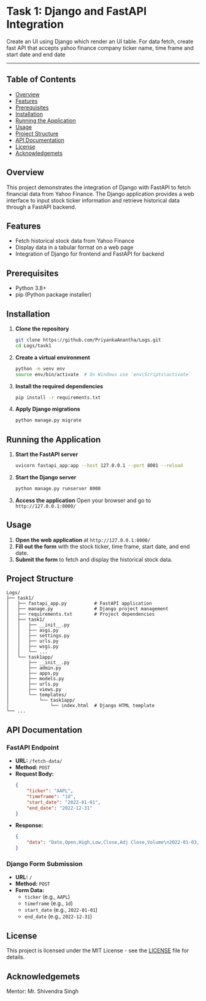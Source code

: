 # Task 1: Django and FastAPI Integration
Create an UI using Django which render an UI table. 
For data fetch, create fast API that accepts yahoo finance company ticker name, time frame and start date and end date

---
## Table of Contents
- [Overview](#overview)
- [Features](#features)
- [Prerequisites](#prerequisites)
- [Installation](#installation)
- [Running the Application](#running-the-application)
- [Usage](#usage)
- [Project Structure](#project-structure)
- [API Documentation](#api-documentation)
- [License](#license)
- [Acknowledgemets](#Acknowledgemets)

## Overview
This project demonstrates the integration of Django with FastAPI to fetch financial data from Yahoo Finance. The Django application provides a web interface to input stock ticker information and retrieve historical data through a FastAPI backend.

## Features
- Fetch historical stock data from Yahoo Finance
- Display data in a tabular format on a web page
- Integration of Django for frontend and FastAPI for backend

## Prerequisites
- Python 3.8+
- pip (Python package installer)

## Installation

1. **Clone the repository**
    ```bash
    git clone https://github.com/PriyankaAnantha/Logs.git
    cd Logs/task1
    ```

2. **Create a virtual environment**
    ```bash
    python -m venv env
    source env/bin/activate  # On Windows use `env\Scripts\activate`
    ```

3. **Install the required dependencies**
    ```bash
    pip install -r requirements.txt
    ```

4. **Apply Django migrations**
    ```bash
    python manage.py migrate
    ```

## Running the Application

1. **Start the FastAPI server**
    ```bash
    uvicorn fastapi_app:app --host 127.0.0.1 --port 8001 --reload
    ```

2. **Start the Django server**
    ```bash
    python manage.py runserver 8000
    ```

3. **Access the application**
    Open your browser and go to `http://127.0.0.1:8000/`

## Usage

1. **Open the web application** at `http://127.0.0.1:8000/`
2. **Fill out the form** with the stock ticker, time frame, start date, and end date.
3. **Submit the form** to fetch and display the historical stock data.

## Project Structure
```
Logs/
├── task1/
│   ├── fastapi_app.py          # FastAPI application
│   ├── manage.py               # Django project management
│   ├── requirements.txt        # Project dependencies
│   ├── task1/
│   │   ├── __init__.py
│   │   ├── asgi.py
│   │   ├── settings.py
│   │   ├── urls.py
│   │   ├── wsgi.py
│   │   └── ...
│   └── task1app/
│       ├── __init__.py
│       ├── admin.py
│       ├── apps.py
│       ├── models.py
│       ├── urls.py
│       ├── views.py
│       └── templates/
│           └── task1app/
│               └── index.html  # Django HTML template
└── ...
```


## API Documentation

### FastAPI Endpoint
- **URL:** `/fetch-data/`
- **Method:** `POST`
- **Request Body:**
    ```json
    {
        "ticker": "AAPL",
        "timeframe": "1d",
        "start_date": "2022-01-01",
        "end_date": "2022-12-31"
    }
    ```
- **Response:**
    ```json
    {
        "data": "Date,Open,High,Low,Close,Adj Close,Volume\n2022-01-03,182.630005,182.940002,177.710007,182.009995,181.078888,104487900\n..."
    }
    ```

### Django Form Submission
- **URL:** `/`
- **Method:** `POST`
- **Form Data:**
    - `ticker` (e.g., `AAPL`)
    - `timeframe` (e.g., `1d`)
    - `start_date` (e.g., `2022-01-01`)
    - `end_date` (e.g., `2022-12-31`)

## License
This project is licensed under the MIT License - see the [LICENSE](https://github.com/PriyankaAnantha/Logs/blob/main/task1/LICENSE.txt) file for details.

## Acknowledgemets
Mentor: Mr. Shivendra Singh 

